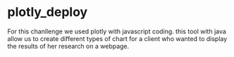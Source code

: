 # plotly_deploy
For this chanllenge we used plotly with javascript coding. this tool with java allow us to create different types of chart for a client who wanted to display the results of her research on a webpage.
